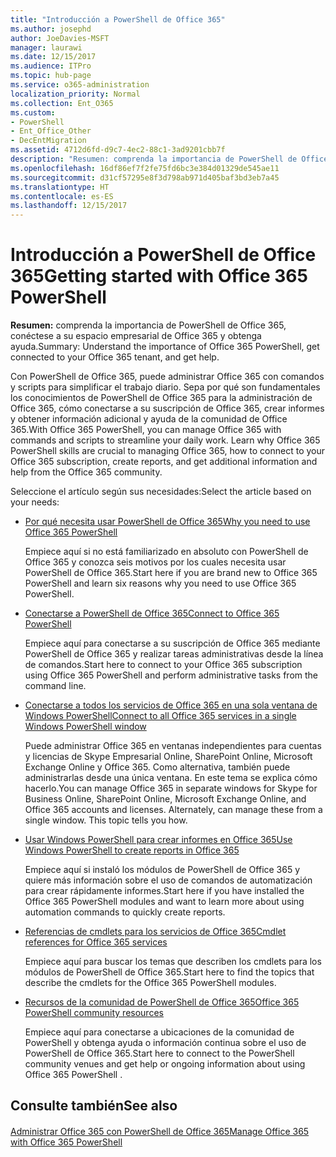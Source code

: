 ```yaml
---
title: "Introducción a PowerShell de Office 365"
ms.author: josephd
author: JoeDavies-MSFT
manager: laurawi
ms.date: 12/15/2017
ms.audience: ITPro
ms.topic: hub-page
ms.service: o365-administration
localization_priority: Normal
ms.collection: Ent_O365
ms.custom:
- PowerShell
- Ent_Office_Other
- DecEntMigration
ms.assetid: 4712d6fd-d9c7-4ec2-88c1-3ad9201cbb7f
description: "Resumen: comprenda la importancia de PowerShell de Office 365, conéctese a su espacio empresarial de Office 365 y obtenga ayuda."
ms.openlocfilehash: 16df86ef7f2fe75fd6bc3e384d01329de545ae11
ms.sourcegitcommit: d31cf57295e8f3d798ab971d405baf3bd3eb7a45
ms.translationtype: HT
ms.contentlocale: es-ES
ms.lasthandoff: 12/15/2017
---
```

# <a name="getting-started-with-office-365-powershell"></a><span data-ttu-id="74149-103">Introducción a PowerShell de Office 365</span><span class="sxs-lookup"><span data-stu-id="74149-103">Getting started with Office 365 PowerShell</span></span>

 <span data-ttu-id="74149-104">**Resumen:** comprenda la importancia de PowerShell de Office 365, conéctese a su espacio empresarial de Office 365 y obtenga ayuda.</span><span class="sxs-lookup"><span data-stu-id="74149-104">Summary: Understand the importance of Office 365 PowerShell, get connected to your Office 365 tenant, and get help.</span></span>
  
<span data-ttu-id="74149-p101">Con PowerShell de Office 365, puede administrar Office 365 con comandos y scripts para simplificar el trabajo diario. Sepa por qué son fundamentales los conocimientos de PowerShell de Office 365 para la administración de Office 365, cómo conectarse a su suscripción de Office 365, crear informes y obtener información adicional y ayuda de la comunidad de Office 365.</span><span class="sxs-lookup"><span data-stu-id="74149-p101">With Office 365 PowerShell, you can manage Office 365 with commands and scripts to streamline your daily work. Learn why Office 365 PowerShell skills are crucial to managing Office 365, how to connect to your Office 365 subscription, create reports, and get additional information and help from the Office 365 community.</span></span>
  
<span data-ttu-id="74149-107">Seleccione el artículo según sus necesidades:</span><span class="sxs-lookup"><span data-stu-id="74149-107">Select the article based on your needs:</span></span>
  
- [<span data-ttu-id="74149-108">Por qué necesita usar PowerShell de Office 365</span><span class="sxs-lookup"><span data-stu-id="74149-108">Why you need to use Office 365 PowerShell</span></span>](why-you-need-to-use-office-365-powershell.md)
    
    <span data-ttu-id="74149-109">Empiece aquí si no está familiarizado en absoluto con PowerShell de Office 365 y conozca seis motivos por los cuales necesita usar PowerShell de Office 365.</span><span class="sxs-lookup"><span data-stu-id="74149-109">Start here if you are brand new to Office 365 PowerShell and learn six reasons why you need to use Office 365 PowerShell.</span></span> 
    
- [<span data-ttu-id="74149-110">Conectarse a PowerShell de Office 365</span><span class="sxs-lookup"><span data-stu-id="74149-110">Connect to Office 365 PowerShell</span></span>](connect-to-office-365-powershell.md)
    
    <span data-ttu-id="74149-111">Empiece aquí para conectarse a su suscripción de Office 365 mediante PowerShell de Office 365 y realizar tareas administrativas desde la línea de comandos.</span><span class="sxs-lookup"><span data-stu-id="74149-111">Start here to connect to your Office 365 subscription using Office 365 PowerShell and perform administrative tasks from the command line.</span></span>
    
- [<span data-ttu-id="74149-112">Conectarse a todos los servicios de Office 365 en una sola ventana de Windows PowerShell</span><span class="sxs-lookup"><span data-stu-id="74149-112">Connect to all Office 365 services in a single Windows PowerShell window</span></span>](connect-to-all-office-365-services-in-a-single-windows-powershell-window.md)
    
    <span data-ttu-id="74149-p102">Puede administrar Office 365 en ventanas independientes para cuentas y licencias de Skype Empresarial Online, SharePoint Online, Microsoft Exchange Online y Office 365. Como alternativa, también puede administrarlas desde una única ventana. En este tema se explica cómo hacerlo.</span><span class="sxs-lookup"><span data-stu-id="74149-p102">You can manage Office 365 in separate windows for Skype for Business Online, SharePoint Online, Microsoft Exchange Online, and Office 365 accounts and licenses. Alternately, can manage these from a single window. This topic tells you how.</span></span>
    
- [<span data-ttu-id="74149-116">Usar Windows PowerShell para crear informes en Office 365</span><span class="sxs-lookup"><span data-stu-id="74149-116">Use Windows PowerShell to create reports in Office 365</span></span>](use-windows-powershell-to-create-reports-in-office-365.md)
    
    <span data-ttu-id="74149-117">Empiece aquí si instaló los módulos de PowerShell de Office 365 y quiere más información sobre el uso de comandos de automatización para crear rápidamente informes.</span><span class="sxs-lookup"><span data-stu-id="74149-117">Start here if you have installed the Office 365 PowerShell modules and want to learn more about using automation commands to quickly create reports.</span></span> 
    
- [<span data-ttu-id="74149-118">Referencias de cmdlets para los servicios de Office 365</span><span class="sxs-lookup"><span data-stu-id="74149-118">Cmdlet references for Office 365 services</span></span>](cmdlet-references-for-office-365-services.md)
    
    <span data-ttu-id="74149-119">Empiece aquí para buscar los temas que describen los cmdlets para los módulos de PowerShell de Office 365.</span><span class="sxs-lookup"><span data-stu-id="74149-119">Start here to find the topics that describe the cmdlets for the Office 365 PowerShell modules.</span></span>
    
- [<span data-ttu-id="74149-120">Recursos de la comunidad de PowerShell de Office 365</span><span class="sxs-lookup"><span data-stu-id="74149-120">Office 365 PowerShell community resources</span></span>](office-365-powershell-community-resources.md)
    
    <span data-ttu-id="74149-121">Empiece aquí para conectarse a ubicaciones de la comunidad de PowerShell y obtenga ayuda o información continua sobre el uso de PowerShell de Office 365.</span><span class="sxs-lookup"><span data-stu-id="74149-121">Start here to connect to the PowerShell community venues and get help or ongoing information about using Office 365 PowerShell .</span></span>
    
## <a name="see-also"></a><span data-ttu-id="74149-122">Consulte también</span><span class="sxs-lookup"><span data-stu-id="74149-122">See also</span></span>

#### 

[<span data-ttu-id="74149-123">Administrar Office 365 con PowerShell de Office 365</span><span class="sxs-lookup"><span data-stu-id="74149-123">Manage Office 365 with Office 365 PowerShell</span></span>](manage-office-365-with-office-365-powershell.md)


